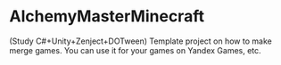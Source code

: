 # AlchemyMasterMinecraft
 (Study C#+Unity+Zenject+DOTween) Template project on how to make merge games. You can use it for your games on Yandex Games, etc.
